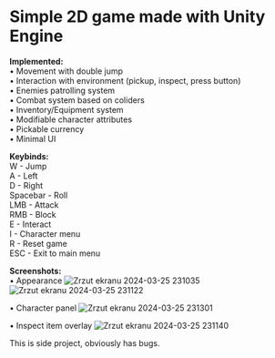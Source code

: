 # Simple 2D game made with Unity Engine

**Implemented:** <br />
• Movement with double jump <br />
• Interaction with environment (pickup, inspect, press button) <br />
• Enemies patrolling system <br />
• Combat system based on coliders <br />
• Inventory/Equipment system <br />
• Modifiable character attributes <br />
• Pickable currency <br />
• Minimal UI <br />

**Keybinds:** <br />
W - Jump <br />
A - Left <br />
D - Right <br />
Spacebar - Roll <br />
LMB - Attack <br />
RMB - Block <br />
E - Interact <br />
I - Character menu <br />
R - Reset game <br />
ESC - Exit to main menu <br />

**Screenshots:** <br />
• Appearance
![Zrzut ekranu 2024-03-25 231035](https://github.com/JM-Tazur/2dGame/assets/43813886/8674cfd8-deed-4e33-aae6-fb5cf965a0dd)
![Zrzut ekranu 2024-03-25 231122](https://github.com/JM-Tazur/2dGame/assets/43813886/8c95ac8b-9efa-49bc-99e7-a348bd42d876)

• Character panel
![Zrzut ekranu 2024-03-25 231301](https://github.com/JM-Tazur/2dGame/assets/43813886/381a5006-f9c4-48d2-9fda-f75950632e8c)

• Inspect item overlay
![Zrzut ekranu 2024-03-25 231140](https://github.com/JM-Tazur/2dGame/assets/43813886/ba528fb1-cfa2-4d3a-a63e-4a17d04c738c)

This is side project, obviously has bugs.
